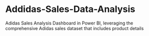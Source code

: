 # Addidas-Sales-Data-Analysis
Adidas Sales Analysis Dashboard in Power BI, leveraging the comprehensive Adidas sales dataset that includes product details 
